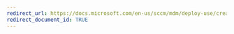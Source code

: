 ```yaml
---
redirect_url: https://docs.microsoft.com/en-us/sccm/mdm/deploy-use/create-configuration-items-for-ios-and-mac-os-x-devices-managed-without-the-client
redirect_document_id: TRUE
---
```

